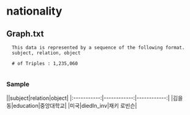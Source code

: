 # nationality

## Graph.txt
```
  This data is represented by a sequence of the following format.
  subject, relation, object
  
  # of Triples : 1,235,060
  
```
### Sample
||subject|relation|object|
|:-----------:|------------:|------------:|
|김을동|education|중앙대학교|
|미국|diedIn_inv|재키 로빈슨|
